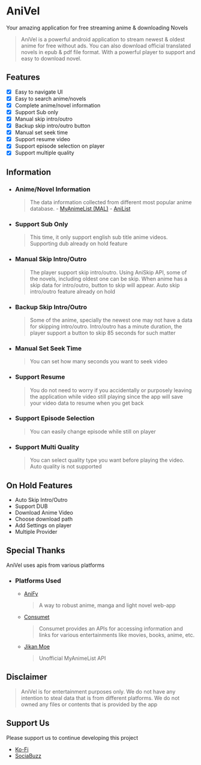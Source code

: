 # AniVel
Your amazing application for free streaming anime & downloading Novels

> AniVel is a powerful android application to stream newest & oldest anime for free without ads. You can also download official translated novels in epub & pdf file format. With a powerful player to support and easy to download novel.

## Features
- [x] Easy to navigate UI
- [x] Easy to search anime/novels
- [x] Complete anime/novel information
- [x] Support Sub only
- [x] Manual skip intro/outro
- [x] Backup skip intro/outro button
- [x] Manual set seek time
- [x] Support resume video
- [x] Support episode selection on player
- [x] Support multiple quality

## Information
- ### Anime/Novel Information
    > The data information collected from different most popular anime database.
       - [MyAnimeList (MAL)](https://myanimelist.net)
       - [AniList](https://anilist.co)
 - ### Support Sub Only
    > This time, it only support english sub title anime videos. Supporting dub already on hold feature
- ### Manual Skip Intro/Outro
    > The player support skip intro/outro. Using AniSkip API, some of the novels, including oldest one can be skip. When anime has a skip data for intro/outro, button to skip will appear. Auto skip intro/outro feature already on hold
- ### Backup Skip Intro/Outro
    > Some of the anime, specially the newest one may not have a data for skipping intro/outro. Intro/outro has a minute duration, the player support a button to skip 85 seconds for such matter
- ### Manual Set Seek Time
    > You can set how many seconds you want to seek video
- ### Support Resume
    > You do not need to worry if you accidentally or purposely leaving the application while video still playing since the app will save your video data to resume when you get back
- ### Support Episode Selection
    > You can easily change episode while still on player
- ### Support Multi Quality
    > You can select quality type you want before playing the video. Auto quality is not supported

## On Hold Features
- Auto Skip Intro/Outro
- Support DUB
- Download Anime Video
- Choose download path
- Add Settings on player
- Multiple Provider

## Special Thanks
AniVel uses apis from various platforms
-  ### Platforms Used
    - [AniFy](https://anify.tv/)
       > A way to robust anime, manga and light novel web-app
    - [Consumet](https://api.consumet.org)
       > Consumet provides an APIs for accessing information and links for various entertainments like movies, books, anime, etc.
    - [Jikan Moe](https://docs.api.jikan.moe/)
       > Unofficial MyAnimeList API
## Disclaimer
> AniVel is for entertainment purposes only. We do not have any intention to steal data that is from different platforms. We do not owned any files or contents that is provided by the app

## Support Us
Please support us to continue developing this project
- [Ko-Fi](https://ko-fi.com/skyfreak)
- [SociaBuzz](https://sociabuzz.com/cloverclub_03/tribe)
